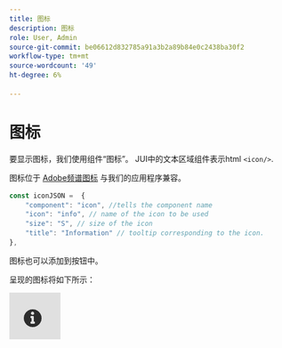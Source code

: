 ```yaml
---
title: 图标
description: 图标
role: User, Admin
source-git-commit: be06612d832785a91a3b2a89b84e0c2438ba30f2
workflow-type: tm+mt
source-wordcount: '49'
ht-degree: 6%

---
```


# 图标

要显示图标，我们使用组件“图标”。
JUI中的文本区域组件表示html `<icon/>`.

图标位于 [Adobe频谱图标](https://spectrum.adobe.com/page/icons/) 与我们的应用程序兼容。

```js title="icon.js"
const iconJSON =  {
    "component": "icon", //tells the component name
    "icon": "info", // name of the icon to be used
    "size": "S", // size of the icon
    "title": "Information" // tooltip corresponding to the icon.
},
```

图标也可以添加到按钮中。

呈现的图标将如下所示：

![图标](./imgs/info_icon.png "图标")
